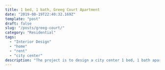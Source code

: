 ```yaml
---
title: 1 bed, 1 bath, Greeg Court Apartment
date: "2019-08-19T22:40:32.169Z"
template: "post"
draft: false
slug: "/posts/greeg-court/"
category: "Residential"
tags:
  - "Interior Design"
  - "home"
  - "rent"
  - "city center"
description: "The project is to design a city center 1 bed, 1 bath apartment for the short term renting ..."
---
```


